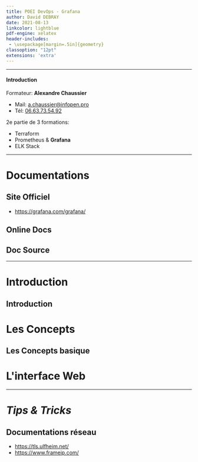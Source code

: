 ```yaml
---
title: POEI DevOps - Grafana
author: David DEBRAY
date: 2021-08-13
linkcolor: lightblue
pdf-engine: xelatex
header-includes:
 - \usepackage[margin=.5in]{geometry}
classoption: "12pt"
extensions: 'extra'
---
```

<link rel="icon" href="favicon.png" type="image/png" />
<meta name="viewport" content="width=device-width, initial-scale=1.0">

---

#### Introduction

Formateur: **Alexandre Chaussier**

- Mail: <a.chaussier@infopen.pro>
- Tél: [06.63.73.54.92](06.63.73.54.92)

2e partie de 3 formations:

- Terraform
- Prometheus & **Grafana**
- ELK Stack 

---



# Documentations
## Site Officiel

- <https://grafana.com/grafana/>


## Online Docs

## Doc Source
<!-- <iframe src="2021-08-13-POEI-Grafana/"></iframe> -->


---

# Introduction
## Introduction


# Les Concepts
## Les Concepts basique

# L'interface Web







---

# *Tips & Tricks*

## Documentations réseau

- <https://tls.ulfheim.net/>
- <https://www.frameip.com/>
